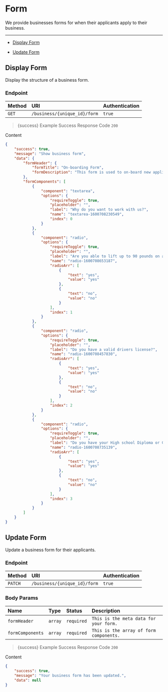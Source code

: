 # Form

We provide businesses forms for when their applicants apply to their business.

---

- [Display Form](#display-form)


- [Update Form](#update-form)



<a name="display-form"></a>
## Display Form

Display the structure of a business form.
### Endpoint
|Method|URI|Authentication|
|:-|:-|:-|
|`GET`|`/business/{unique_id}/form`|`true`|



> {success} Example Success Response
Code `200`

Content

```json
{
    "success": true,
    "message": "Show business form",
    "data": {
        "formHeader": {
            "formTitle": "On-boarding Form",
            "formDescription": "This form is used to on-board new applicants to vet them for your business."
        },
        "formComponents": [
            {
                "component": "textarea",
                "options": {
                    "requireToggle": true,
                    "placeholder": "",
                    "label": "Why do you want to work with us?",
                    "name": "textarea-1600708230549",
                    "index": 0
                }
            },
            {
                "component": "radio",
                "options": {
                    "requireToggle": true,
                    "placeholder": "",
                    "label": "Are you able to lift up to 90 pounds on a frequent basis?",
                    "name": "radio-1600708653187",
                    "radioArr": [
                        {
                            "text": "yes",
                            "value": "yes"
                        },
                        {
                            "text": "no",
                            "value": "no"
                        }
                    ],
                    "index": 1
                }
            },
            {
                "component": "radio",
                "options": {
                    "requireToggle": true,
                    "placeholder": "",
                    "label": "Do you have a valid drivers license?",
                    "name": "radio-1600708457830",
                    "radioArr": [
                        {
                            "text": "yes",
                            "value": "yes"
                        },
                        {
                            "text": "no",
                            "value": "no"
                        }
                    ],
                    "index": 2
                }
            },
            {
                "component": "radio",
                "options": {
                    "requireToggle": true,
                    "placeholder": "",
                    "label": "Do you have your High school Diploma or G.E.D.",
                    "name": "radio-1600708735139",
                    "radioArr": [
                        {
                            "text": "yes",
                            "value": "yes"
                        },
                        {
                            "text": "no",
                            "value": "no"
                        }
                    ],
                    "index": 3
                }
            }
        ]
    }
}

```



<a name="update-form"></a>
## Update Form

Update a business form for their applicants.
### Endpoint
|Method|URI|Authentication|
|:-|:-|:-|
|`PATCH`|`/business/{unique_id}/form`|`true`|


### Body Params
|Name|Type|Status|Description|
|:-|:-|:-|:-|
|`formHeader`|`array`|`required`|`This is the meta data for your form.`|
|`formComponents`|`array`|`required`|`This is the array of form components.`|


> {success} Example Success Response
Code `200`

Content

```json
{
    "success": true,
    "message": "Your business form has been updated.",
    "data": null
}

```


